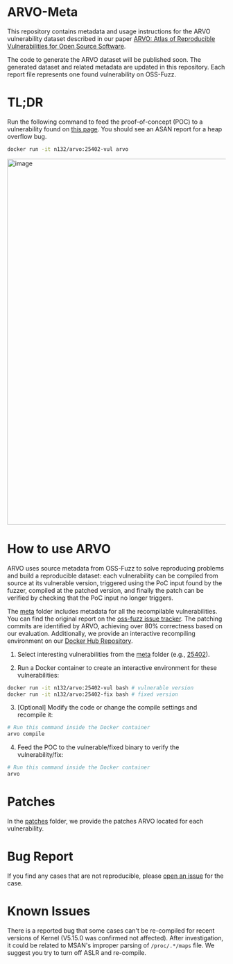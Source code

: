 # ARVO-Meta

This repository contains metadata and usage instructions for the ARVO vulnerability dataset described in our paper [ARVO: Atlas of Reproducible Vulnerabilities for Open Source Software](https://arxiv.org/abs/2408.02153).

The code to generate the ARVO dataset will be published soon. The generated dataset and related metadata are updated in this repository. Each report file represents one found vulnerability on OSS-Fuzz.

# TL;DR

Run the following command to feed the proof-of-concept (POC) to a vulnerability found on [this page][3]. You should see an ASAN report for a heap overflow bug.

```bash
docker run -it n132/arvo:25402-vul arvo
```

<img width="842" alt="image" src="https://github.com/user-attachments/assets/7dfedc58-96af-4aa1-a620-beabb181bcc0">

# How to use ARVO

ARVO uses source metadata from OSS-Fuzz to solve reproducing problems and build a reproducible dataset: each vulnerability can be compiled from source at its vulnerable version, triggered using the PoC input found by the fuzzer, compiled at the patched version, and finally the patch can be verified by checking that the PoC input no longer triggers.

The [meta][0] folder includes metadata for all the recompilable vulnerabilities. You can find the original report on the [oss-fuzz issue tracker][1]. The patching commits are identified by ARVO, achieving over 80% correctness based on our evaluation. Additionally, we provide an interactive recompiling environment on our [Docker Hub Repository][2].

1. Select interesting vulnerabilities from the [meta][0] folder (e.g., [25402][7]).

2. Run a Docker container to create an interactive environment for these vulnerabilities:

```bash
docker run -it n132/arvo:25402-vul bash # vulnerable version
docker run -it n132/arvo:25402-fix bash # fixed version
```
3. [Optional] Modify the code or change the compile settings and recompile it:

```bash
# Run this command inside the Docker container
arvo compile
```
4. Feed the POC to the vulnerable/fixed binary to verify the vulnerability/fix:
```bash
# Run this command inside the Docker container
arvo
```
# Patches

In the [patches][5] folder, we provide the patches ARVO located for each vulnerability.

# Bug Report

If you find any cases that are not reproducible, please [open an issue][6] for the case.

# Known Issues

There is a reported bug that some cases can't be re-compiled for recent versions of Kernel (V5.15.0 was confirmed not affected). After investigation, it could be related to MSAN's improper parsing of `/proc/.*/maps` file. We suggest you try to turn off ASLR and re-compile. 

[0]: ./meta
[1]: https://bugs.chromium.org/p/oss-fuzz/issues/list
[2]: https://hub.docker.com/repository/docker/n132/arvo/general
[3]: https://bugs.chromium.org/p/oss-fuzz/issues/detail?id=25402&q=25402&can=2
[4]: https://x.com/moyix/status/1788943761352888777
[5]: ./patches
[6]: https://github.com/n132/ARVO-Meta/issues/new
[7]: ./meta/25402.json
